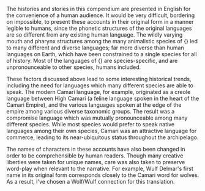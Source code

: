 The histories and stories in this compendium are presented in English for the convenience of a human audience. It would be very difficult, bordering on impossible, to present these accounts in their original form in a manner legible to humans, since the phonetic structures of the original languages are so different from any existing human language. The wildly varying mouth and pharynx structures among the many animalistic species of {} led to many different and diverse languages; far more diverse than human languages on Earth, which have been constrained to a single species for all of history. Most of the languages of {} are species-specific, and are unpronounceable to other species, humans included.

These factors discussed above lead to some interesting historical trends, including the need for languages which many different species are able to speak. The modern Camari language, for example, originated as a creole language between High Camari (a feline language spoken in the heart of the Camari Empire), and the various languages spoken at the edge of the empire among various diverse taxonomic groups. The result was a compromise language which was mutually pronounceable among many different species. While most species would prefer to speak native languages among their own species, Camari was an attractive language for commerce, leading to its near-ubiquitous status throughout the archipelago.

The names of characters in these accounts have also been changed in order to be comprehensible by human readers. Though many creative liberties were taken for unique names, care was also taken to preserve word-play when relevant to the narrative. For example, Wulf Delmar's first name in its original form corresponds closely to the Camari word for wolves. As a result, I've chosen a Wolf/Wulf connection for this translation.


